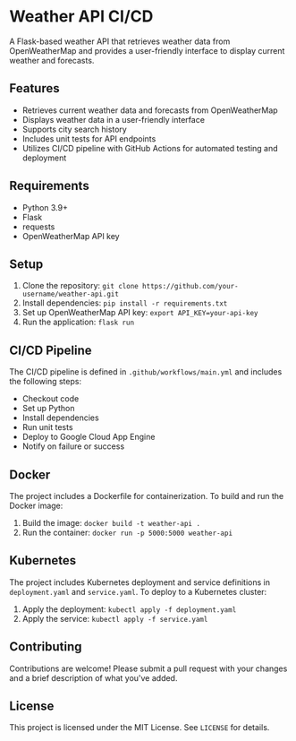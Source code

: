 
# Weather API CI/CD

A Flask-based weather API that retrieves weather data from OpenWeatherMap and provides a user-friendly interface to display current weather and forecasts.

## Features

* Retrieves current weather data and forecasts from OpenWeatherMap
* Displays weather data in a user-friendly interface
* Supports city search history
* Includes unit tests for API endpoints
* Utilizes CI/CD pipeline with GitHub Actions for automated testing and deployment

## Requirements

* Python 3.9+
* Flask
* requests
* OpenWeatherMap API key

## Setup

1. Clone the repository: `git clone https://github.com/your-username/weather-api.git`
2. Install dependencies: `pip install -r requirements.txt`
3. Set up OpenWeatherMap API key: `export API_KEY=your-api-key`
4. Run the application: `flask run`

## CI/CD Pipeline

The CI/CD pipeline is defined in `.github/workflows/main.yml` and includes the following steps:

* Checkout code
* Set up Python
* Install dependencies
* Run unit tests
* Deploy to Google Cloud App Engine
* Notify on failure or success

## Docker

The project includes a Dockerfile for containerization. To build and run the Docker image:

1. Build the image: `docker build -t weather-api .`
2. Run the container: `docker run -p 5000:5000 weather-api`

## Kubernetes

The project includes Kubernetes deployment and service definitions in `deployment.yaml` and `service.yaml`. To deploy to a Kubernetes cluster:

1. Apply the deployment: `kubectl apply -f deployment.yaml`
2. Apply the service: `kubectl apply -f service.yaml`

## Contributing

Contributions are welcome! Please submit a pull request with your changes and a brief description of what you've added.

## License

This project is licensed under the MIT License. See `LICENSE` for details.